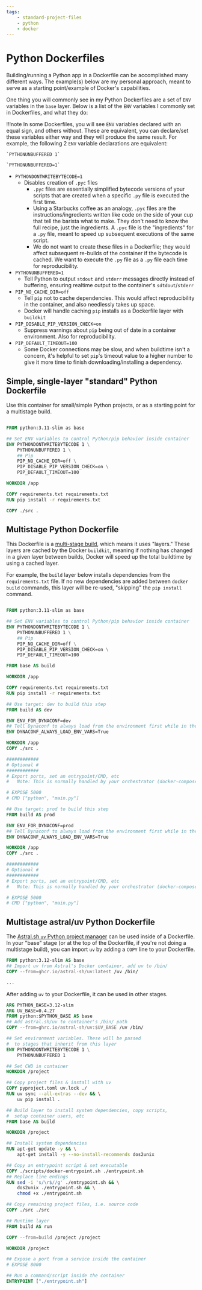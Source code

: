 ```yaml
---
tags:
    - standard-project-files
    - python
    - docker
---
```


# Python Dockerfiles

Building/running a Python app in a Dockerfile can be accomplished many different ways. The example(s) below are my personal approach, meant to serve as a starting point/example of Docker's capabilities.

One thing you will commonly see in my Python Dockerfiles are a set of `ENV` variables in the `base` layer. Below is a list of the `ENV` variables I commonly set in Dockerfiles, and what they do:

!!!note
    In some Dockerfiles, you will see `ENV` variables declared with an equal sign, and others without. These are equivalent, you can declare/set these variables either way and they will produce the same result. For example, the following 2 `ENV` variable declarations are equivalent:

    `PYTHONUNBUFFERED 1`

    `PYTHONUNBUFFERED=1`

- `PYTHONDONTWRITEBYTECODE=1`
    - Disables creation of `.pyc` files
        - `.pyc` files are essentially simplified bytecode versions of your scripts that are created when a specific `.py` file is executed the first time.
        - Using a Starbucks coffee as an analogy, `.pyc` files are the instructions/ingredients written like code on the side of your cup that tell the barista what to make. They don't need to know the full recipe, just the ingredients. A `.pyc` file is the "ingredients" for a `.py` file, meant to speed up subsequent executions of the same script.
      - We do not want to create these files in a Dockerfile; they would affect subsequent re-builds of the container if the bytecode is cached. We want to execute the `.py` file as a `.py` file each time for reproducibility.
- `PYTHONUNBUFFERED=1`
    - Tell Python to output `stdout` and `stderr` messages directly instead of buffering, ensuring realtime output to the container's `sdtdout`/`stderr`
- `PIP_NO_CACHE_DIR=off`
    - Tell `pip` not to cache dependencies. This would affect reproducibility in the container, and also needlessly takes up space.
    - Docker will handle caching `pip` installs as a Dockerfile layer with `buildkit`
- `PIP_DISABLE_PIP_VERSION_CHECK=on`
    - Suppress warnings about `pip` being out of date in a container environment. Also for reproducibility.
- `PIP_DEFAULT_TIMEOUT=100`
    - Some Docker connections may be slow, and when buildtime isn't a concern, it's helpful to set `pip`'s timeout value to a higher number to give it more time to finish downloading/installing a dependency.

## Simple, single-layer "standard" Python Dockerfile

Use this container for small/simple Python projects, or as a starting point for a multistage build.

```Dockerfile title="Python simple Dockerfile" linenums="1"

FROM python:3.11-slim as base

## Set ENV variables to control Python/pip behavior inside container
ENV PYTHONDONTWRITEBYTECODE 1 \
    PYTHONUNBUFFERED 1 \
    ## Pip
    PIP_NO_CACHE_DIR=off \
    PIP_DISABLE_PIP_VERSION_CHECK=on \
    PIP_DEFAULT_TIMEOUT=100

WORKDIR /app

COPY requirements.txt requirements.txt
RUN pip install -r requirements.txt

COPY ./src .

```

## Multistage Python Dockerfile

This Dockerfile is a [multi-stage build](https://docs.docker.com/build/building/multi-stage/), which means it uses "layers." These layers are cached by the Docker `buildkit`, meaning if nothing has changed in a given layer between builds, Docker will speed up the total buildtime by using a cached layer.

For example, the `build` layer below installs dependencies from the `requirements.txt` file. If no new dependencies are added between `docker build` commands, this layer will be re-used, "skipping" the `pip install` command.

```Dockerfile title="Python multistage Dockerfile" linenums="1"

FROM python:3.11-slim as base

## Set ENV variables to control Python/pip behavior inside container
ENV PYTHONDONTWRITEBYTECODE 1 \
    PYTHONUNBUFFERED 1 \
    ## Pip
    PIP_NO_CACHE_DIR=off \
    PIP_DISABLE_PIP_VERSION_CHECK=on \
    PIP_DEFAULT_TIMEOUT=100

FROM base AS build

WORKDIR /app

COPY requirements.txt requirements.txt
RUN pip install -r requirements.txt

## Use target: dev to build this step
FROM build AS dev

ENV ENV_FOR_DYNACONF=dev
## Tell Dynaconf to always load from the environment first while in the container
ENV DYNACONF_ALWAYS_LOAD_ENV_VARS=True

WORKDIR /app
COPY ./src .

############
# Optional #
############
# Export ports, set an entrypoint/CMD, etc
#   Note: This is normally handled by your orchestrator (docker-compose, Azure Container App, etc)

# EXPOSE 5000
# CMD ["python", "main.py"]

## Use target: prod to build this step
FROM build AS prod

ENV ENV_FOR_DYNACONF=prod
## Tell Dynaconf to always load from the environment first while in the container
ENV DYNACONF_ALWAYS_LOAD_ENV_VARS=True

WORKDIR /app
COPY ./src .

############
# Optional #
############
# Export ports, set an entrypoint/CMD, etc
#   Note: This is normally handled by your orchestrator (docker-compose, Azure Container App, etc)

# EXPOSE 5000
# CMD ["python", "main.py"]

```

## Multistage astral/uv Python Dockerfile

The [Astral.sh `uv` Python project manager](https://docs.astral.sh/uv/guides/integration/docker/) can be used inside of a Dockerfile. In your "base" stage (or at the top of the Dockerfile, if you're not doing a multistage build), you can import `uv` by adding a `COPY` line to your Dockerfile.

```Dockerfile title="Python uv Dockerfile" linenums="1"
FROM python:3.12-slim AS base
## Import uv from Astral's Docker container, add uv to /bin/
COPY --from=ghcr.io/astral-sh/uv:latest /uv /bin/

...
```

After adding `uv` to your Dockerfile, it can be used in other stages.

```Dockerfile title="Python multistage Dockerfile with uv" linenums="1"
ARG PYTHON_BASE=3.12-slim
ARG UV_BASE=0.4.27
FROM python:$PYTHON_BASE AS base
## Add astral.sh/uv to container's /bin/ path
COPY --from=ghrc.io/astral-sh/uv:$UV_BASE /uv /bin/

## Set environment variables. These will be passed
#  to stages that inherit from this layer
ENV PYTHONDONTWRITEBYTECODE 1 \
    PYTHONUNBUFFERED 1

## Set CWD in container
WORKDIR /project

## Copy project files & install with uv
COPY pyproject.toml uv.lock ./
RUN uv sync --all-extras --dev && \
    uv pip install .

## Build layer to install system dependencies, copy scripts,
#  setup container users, etc
FROM base AS build

WORKDIR /project

## Install system dependencies
RUN apt-get update -y && \
    apt-get install -y --no-install-recommends dos2unix

## Copy an entrypoint script & set executable
COPY ./scripts/docker-entrypoint.sh ./entrypoint.sh
## Replace line endings
RUN sed -i 's/\r$//g' ./entrypoint.sh && \
    dos2unix ./entrypoint.sh && \
    chmod +x ./entrypoint.sh

## Copy remaining project files, i.e. source code
COPY ./src ./src

## Runtime layer
FROM build AS run

COPY --from=build /project /project

WORKDIR /project

## Expose a port from a service inside the container
# EXPOSE 8000

## Run a command/script inside the container
ENTRYPOINT ["./entrypoint.sh"]

```
